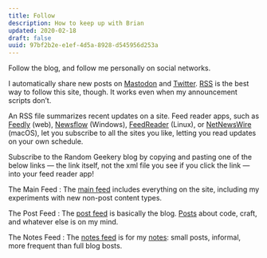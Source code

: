 ```yaml
---
title: Follow
description: How to keep up with Brian
updated: 2020-02-18
draft: false
uuid: 97bf2b2e-e1ef-4d5a-8928-d545956d253a
---
```

Follow the blog, and follow me personally on social networks.

[Mastodon]: https://hackers.town/@randomgeek
[Twitter]: https://twitter.com/brianwisti
[RSS]: https://en.wikipedia.org/wiki/RSS

I automatically share new posts on [Mastodon][] and [Twitter][].  [RSS][] is the best way to follow this site, though.
It works even when my announcement scripts don’t.

[Feedly]: https://feedly.com
[Newsflow]: https://www.microsoft.com/en-us/p/newsflow/9nblggh58s5r
[FeedReader]: https://jangernert.github.io/FeedReader/
[NetNewsWire]: https://ranchero.com/netnewswire/[NetNewsWire]


An RSS file summarizes recent updates on a site. Feed reader apps, such as [Feedly][] (web), [Newsflow][] (Windows),
[FeedReader][] (Linux), or [NetNewsWire][] (macOS), let you subscribe to all the sites you like, letting you read
updates on your own schedule.

Subscribe to the Random Geekery blog by copying and pasting one of the
below links — the link itself, not the xml file you see if you click the
link — into your feed reader app!

[main feed]: /index.xml
[post feed]: /post/index.xml
[Posts]: /post/
[notes feed]: /notes/index.xml
[notes]: /notes/

The Main Feed
: The [main feed][] includes everything on the site,
  including my experiments with new non-post content types.

The Post Feed
: The [post feed][] is basically the blog. [Posts][] about
  code, craft, and whatever else is on my mind.

The Notes Feed
: The [notes feed][] is for my [notes][]: small posts, informal, more frequent than full blog bosts.